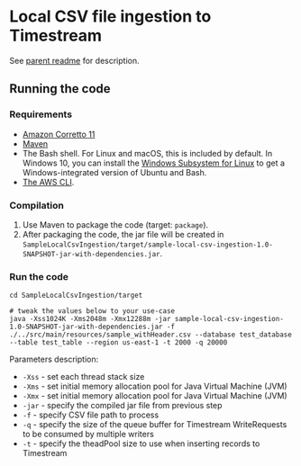 # Local CSV file ingestion to Timestream

See [parent readme](../) for description.

## Running the code

### Requirements

 - [Amazon Corretto 11](https://docs.aws.amazon.com/corretto/latest/corretto-11-ug/what-is-corretto-11.html)
 - [Maven](https://docs.aws.amazon.com/corretto/latest/corretto-11-ug/what-is-corretto-11.html)
 - The Bash shell. For Linux and macOS, this is included by default. In Windows 10, you can install the [Windows Subsystem for Linux](https://docs.microsoft.com/en-us/windows/wsl/install-win10) to get a Windows-integrated version of Ubuntu and Bash.
 - [The AWS CLI](https://docs.aws.amazon.com/cli/latest/userguide/cli-chap-install.html).
 
### Compilation

 1. Use Maven to package the code (target: `package`).
 2. After packaging the code, the jar file will be created in `SampleLocalCsvIngestion/target/sample-local-csv-ingestion-1.0-SNAPSHOT-jar-with-dependencies.jar`.

### Run the code

```
cd SampleLocalCsvIngestion/target

# tweak the values below to your use-case
java -Xss1024K -Xms2048m -Xmx12288m -jar sample-local-csv-ingestion-1.0-SNAPSHOT-jar-with-dependencies.jar -f ./../src/main/resources/sample_withHeader.csv --database test_database --table test_table --region us-east-1 -t 2000 -q 20000
```

Parameters description:
 - `-Xss` - set each thread stack size
 - `-Xms` - set initial memory allocation pool for Java Virtual Machine (JVM)
 - `-Xmx` - set initial memory allocation pool for Java Virtual Machine (JVM)
 - `-jar` - specify the compiled jar file from previous step
 - `-f` - specify CSV file path to process
 - `-q` - specify the size of the queue buffer for Timestream WriteRequests to be consumed by multiple writers
 - `-t` - specify the theadPool size to use when inserting records to Timestream
